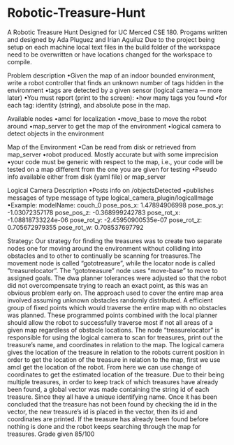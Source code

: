 # Robotic-Treasure-Hunt
A Robotic Treasure Hunt Designed for UC Merced CSE 180.
Progams written and designed by Ada Pluguez and Irian Aguiluz
Due to the project being setup on each machine local text files in the build folder of the workspace need to be overwritten or have locations changed for the workspace to compile.

Problem description
•Given the map of an indoor bounded environment, write a robot controller that finds an unknown number of 
tags hidden in the environment 
•tags are detected by a given sensor (logical camera — more later) 
•You must report (print to the screen):
•how many tags you found 
•for each tag: identity (string), and absolute pose in the map.

Available nodes
•amcl for localization 
•move_base to move the robot around 
•map_server to get the map of the environment
•logical camera to detect objects in the environment

Map of the Environment
•Can be read from disk or retrieved from map_server
•robot produced. Mostly accurate but with some imprecision 
•your code must be generic with respect to the map,
i.e., your code will be tested on a map different from the one you are given for testing 
•Pseudo info available either from disk (yaml file) or map_server

Logical Camera Description
•Posts info on /objectsDetected
•publishes messages of type message of type logical_camera_plugin/logicalImage
•Example:
modelName: couch_0 
pose_pos_x: 1.47894906998 
pose_pos_y: -1.03072357178 
pose_pos_z: -0.368999242783 
pose_rot_x: -1.08818733224e-06 
pose_rot_y: -2.45950900535e-07 
pose_rot_z: 0.705672979355 
pose_rot_w: 0.708537697792

Strategy:
	Our strategy for finding the treasures was to create two separate nodes one for moving around the environment without colliding into obstacles and to other to continually be scanning for treasures.The movement node is called “gototreasure”, while the locator node is called ”treasurelocator”.
The “gototreasure” node uses “move-base” to move to assigned goals. The dwa planner tolerances were adjusted so that the robot did not overcompensate trying to reach an exact point, as this was an obvious problem early on. The approach used to cover the entire map area involved assuming unknown obstacles randomly distributed. A efficient group of fixed points which would traverse the entire map with no obstacles was planned. These programmed points combined with the local planner should allow the robot to successfully traverse most if not all areas of a given map regardless of obstacle locations.
The node “treasurelocator” is responsible for using the logical camera to scan for treasures, print out the treasure’s name, and coordinates in relation to the map. The logical camera gives the location of the treasure in relation to the robots current position  in order to get the location of the treasure in relation to the map, first we use amcl get the location of the robot. From here we can use change of coordinates to get the estimated location of the treasure. Due to their being multiple treasures, in order to keep track of which treasures have already been found, a global vector was made containing the string id of each treasure. Since they all have a unique identifying name. Once it has been concluded that the treasure has not been found by checking the id in the vector, the new treasure’s id is placed in the vector, then its id and coordinates are printed. If the treasure has already been found before nothing is done and the robot keeps searching through the map for treasures.
Grade given 85/100

